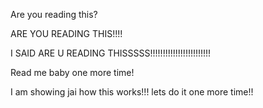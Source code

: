 Are you reading this?

ARE YOU READING THIS!!!!


I SAID ARE U READING THISSSSS!!!!!!!!!!!!!!!!!!!!!!!!

Read me baby one more time!

I am showing jai how this works!!! lets do it one more time!!